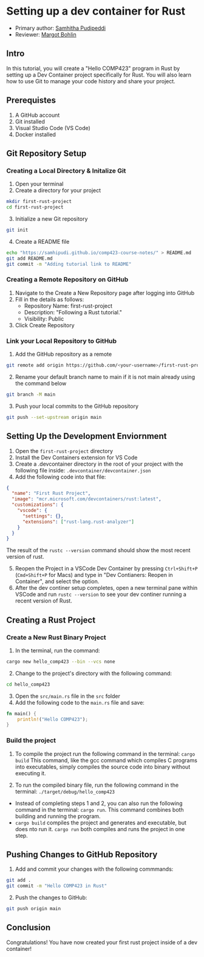 # Setting up a dev container for Rust
* Primary author: [Samhitha Pudipeddi](https://github.com/samhipudi)
* Reviewer: [Margot Bohlin](https://github.com/margotbohlin)


## Intro

In this tutorial, you will create a "Hello COMP423" program in Rust by setting up a Dev Container project specifically for Rust. You will also learn how to use Git to manage your code history and share your project.

## Prerequistes

1. A GitHub account
2. Git installed
3. Visual Studio Code (VS Code)
4. Docker installed

## Git Repository Setup

### Creating a Local Directory & Initalize Git

1. Open your terminal
2. Create a directory for your project
``` bash
mkdir first-rust-project
cd first-rust-project
```
3. Initialize a new Git repository
``` bash
git init
```
4. Create a README file
``` bash
echo "https://samhipudi.github.io/comp423-course-notes/" > README.md
git add README.md
git commit -m "Adding tutorial link to README"
```
### Creating a Remote Repository on GitHub
1. Navigate to the Create a New Repository page after logging into GitHub
2. Fill in the details as follows:
    * Repository Name: first-rust-project
    * Description: "Following a Rust tutorial."
    * Visibility: Public
4. Click Create Repository

### Link your Local Repository to GitHub
1. Add the GitHub repository as a remote
``` bash
git remote add origin https://github.com/<your-username>/first-rust-project.git
```
2. Rename your default branch name to main if it is not main already using the command below
``` bash
git branch -M main
```
3. Push your local commits to the GitHub repository
``` bash
git push --set-upstream origin main
```

## Setting Up the Development Enviornment

1. Open the `first-rust-project` directory
2. Install the Dev Containers extension for VS Code
3. Create a .devcontainer directory in the root of your project with the following file inside:
`.devcontainer/devcontainer.json`
4. Add the following code into that file:
``` json
{
  "name": "First Rust Project",
  "image": "mcr.microsoft.com/devcontainers/rust:latest",
  "customizations": {
    "vscode": {
      "settings": {},
      "extensions": ["rust-lang.rust-analyzer"]
    }
  }
}
```
The result of the `rustc --version` command should show the most recent version of rust.

5. Reopen the Project in a VSCode Dev Container by pressing `Ctrl+Shift+P` (`Cmd+Shift+P` for Macs) and type in "Dev Contianers: Reopen in Container", and select the option. 
6. After the dev continer setup completes, open a new terminal pane within VSCode and run `rustc --version` to see your dev continer running a recent version of Rust.

## Creating a Rust Project

### Create a New Rust Binary Project
1. In the terminal, run the command:

``` bash
cargo new hello_comp423 --bin --vcs none
```

2. Change to the project's directory with the following command:
``` bash
cd hello_comp423
```

3. Open the `src/main.rs` file in the `src` folder
4. Add the following code to the `main.rs` file and save:
``` rust
fn main() {
    println!("Hello COMP423");
}
```

### Build the project
1. To compile the project run the following command in the terminal:
`cargo build`
This command, like the gcc command which compiles C programs into executables, simply compiles the source code into binary without executing it. 

2. To run the compiled binary file, run the following command in the terminal:
`./target/debug/hello_comp423`

* Instead of completing steps 1 and 2, you can also run the following command in the terminal: `cargo run`. This command combines both building and running the program. 
* `cargo build` compiles the project and generates and executable, but does nto run it. `cargo run` both compiles and runs the project in one step.


## Pushing Changes to GitHub Repository
1. Add and commit your changes with the following commmands:
``` bash
git add .
git commit -m "Hello COMP423 in Rust"
```
2. Push the changes to GitHub:
``` bash
git push origin main
```

## Conclusion

Congratulations! You have now created your first rust project inside of a dev container!


